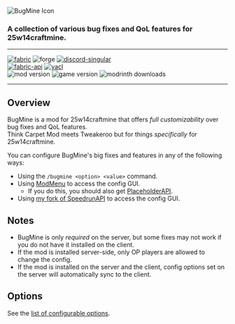 ![BugMine Icon](https://files.catbox.moe/waqlq8.png)
### A collection of various bug fixes and QoL features for 25w14craftmine.

---

[![fabric](https://cdn.jsdelivr.net/npm/@intergrav/devins-badges@3/assets/cozy/supported/fabric_64h.png)](https://modrinth.com/mod/bugmine/versions?l=fabric)
![forge](https://cdn.jsdelivr.net/npm/@intergrav/devins-badges@3/assets/cozy/unsupported/forge_64h.png)
[![discord-singular](https://cdn.jsdelivr.net/npm/@intergrav/devins-badges@3/assets/cozy/social/discord-singular_64h.png)](https://discord.gg/jKFC9wjfrm)  
[![fabric-api](https://cdn.jsdelivr.net/npm/@intergrav/devins-badges@3/assets/compact/requires/fabric-api_46h.png)](https://modrinth.com/mod/fabric-api/versions?g=25w14craftmine)
[![yacl](https://files.catbox.moe/wa8hn7.png)](https://modrinth.com/mod/yacl/version/3.6.6+1.21.5-fabric)  
![mod version](https://img.shields.io/modrinth/v/bugmine?style=flat-square&label=Mod%20Version&color=0284c7)
![game version](https://img.shields.io/modrinth/game-versions/bugmine?style=flat-square&label=Minecraft%20Version&color=b91c1c)
![modrinth downloads](https://img.shields.io/modrinth/dt/bugmine?style=flat-square&label=Downloads&color=1e971e)

---
## Overview
BugMine is a mod for 25w14craftmine that offers *full customizability* over bug fixes and QoL features.  
Think Carpet Mod meets Tweakeroo but for things *specifically* for 25w14craftmine.

You can configure BugMine's big fixes and features in any of the following ways:
- Using the `/bugmine <option> <value>` command.
- Using [ModMenu](https://modrinth.com/mod/modmenu/version/14.0.0-rc.2) to access the config GUI. 
  - If you do this, you should also get [PlaceholderAPI](https://modrinth.com/mod/placeholder-api/version/2.6.3+25w14craftmine).
- Using [my fork of SpeedrunAPI](https://github.com/Mikarific/SpeedrunAPI/releases/latest) to access the config GUI.

## Notes
- BugMine is only *required* on the server, but some fixes may not work if you do not have it installed on the client.
- If the mod is installed server-side, only OP players are allowed to change the config.
- If the mod is installed on the server and the client, config options set on the server will automatically sync to the client.

## Options
See the [list of configurable options](https://github.com/Mikarific/BugMine/wiki/BugMine-Options).
